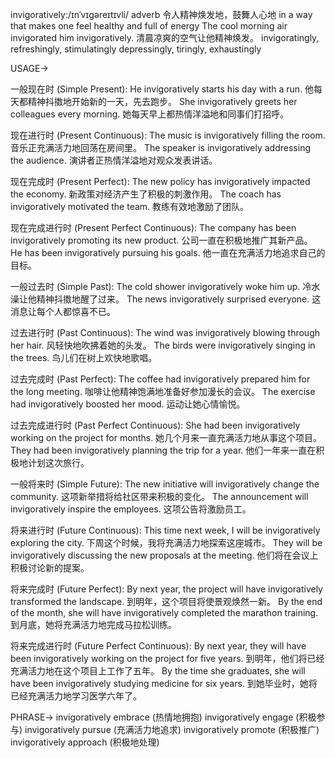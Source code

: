 invigoratively:/ɪnˈvɪɡəreɪtɪvli/
adverb
令人精神焕发地，鼓舞人心地
in a way that makes one feel healthy and full of energy
The cool morning air invigorated him invigoratively. 清晨凉爽的空气让他精神焕发。
invigoratingly, refreshingly, stimulatingly
depressingly, tiringly, exhaustingly


USAGE->

一般现在时 (Simple Present):
He invigoratively starts his day with a run. 他每天都精神抖擞地开始新的一天，先去跑步。
She invigoratively greets her colleagues every morning. 她每天早上都热情洋溢地和同事们打招呼。

现在进行时 (Present Continuous):
The music is invigoratively filling the room.  音乐正充满活力地回荡在房间里。
The speaker is invigoratively addressing the audience. 演讲者正热情洋溢地对观众发表讲话。

现在完成时 (Present Perfect):
The new policy has invigoratively impacted the economy. 新政策对经济产生了积极的刺激作用。
The coach has invigoratively motivated the team. 教练有效地激励了团队。

现在完成进行时 (Present Perfect Continuous):
The company has been invigoratively promoting its new product.  公司一直在积极地推广其新产品。
He has been invigoratively pursuing his goals. 他一直在充满活力地追求自己的目标。

一般过去时 (Simple Past):
The cold shower invigoratively woke him up. 冷水澡让他精神抖擞地醒了过来。
The news invigoratively surprised everyone.  这消息让每个人都惊喜不已。

过去进行时 (Past Continuous):
The wind was invigoratively blowing through her hair.  风轻快地吹拂着她的头发。
The birds were invigoratively singing in the trees. 鸟儿们在树上欢快地歌唱。

过去完成时 (Past Perfect):
The coffee had invigoratively prepared him for the long meeting. 咖啡让他精神饱满地准备好参加漫长的会议。
The exercise had invigoratively boosted her mood.  运动让她心情愉悦。

过去完成进行时 (Past Perfect Continuous):
She had been invigoratively working on the project for months.  她几个月来一直充满活力地从事这个项目。
They had been invigoratively planning the trip for a year. 他们一年来一直在积极地计划这次旅行。

一般将来时 (Simple Future):
The new initiative will invigoratively change the community. 这项新举措将给社区带来积极的变化。
The announcement will invigoratively inspire the employees.  这项公告将激励员工。

将来进行时 (Future Continuous):
This time next week, I will be invigoratively exploring the city.  下周这个时候，我将充满活力地探索这座城市。
They will be invigoratively discussing the new proposals at the meeting. 他们将在会议上积极讨论新的提案。

将来完成时 (Future Perfect):
By next year, the project will have invigoratively transformed the landscape. 到明年，这个项目将使景观焕然一新。
By the end of the month, she will have invigoratively completed the marathon training. 到月底，她将充满活力地完成马拉松训练。

将来完成进行时 (Future Perfect Continuous):
By next year, they will have been invigoratively working on the project for five years. 到明年，他们将已经充满活力地在这个项目上工作了五年。
By the time she graduates, she will have been invigoratively studying medicine for six years. 到她毕业时，她将已经充满活力地学习医学六年了。


PHRASE->
invigoratively embrace (热情地拥抱)
invigoratively engage (积极参与)
invigoratively pursue (充满活力地追求)
invigoratively promote (积极推广)
invigoratively approach (积极地处理)

